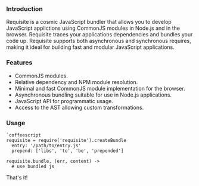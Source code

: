 ### Introduction

Requisite is a cosmic JavaScript bundler that allows you to develop JavaScript applictions using CommonJS modules in Node.js and in the browser. Requisite traces your applications dependencies and bundles your code up. Requisite supports both asynchronous and synchronous requires, making it ideal for building fast and modular JavaScript applications.

### Features

- CommonJS modules.
- Relative dependency and NPM module resolution.
- Minimal and fast CommonJS module implementation for the browser.
- Asynchronous bundling suitable for use in Node.js applications.
- JavaScript API for programmatic usage.
- Access to the AST allowing custom transformations.

### Usage

    `coffeescript
    requisite = require('requisite').createBundle
      entry: '/path/to/entry.js'
      prepend: ['libs', 'to', 'be', 'prepended']

    requisite.bundle, (err, content) ->
      # use bundled js

That's it!
